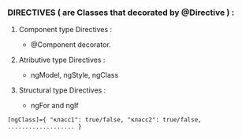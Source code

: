 
### DIRECTIVES ( are Classes that decorated by @Directive ) :

1. Component type Directives :

    -   @Component decorator.


2. Atributive type Directives :

    -   ngModel, ngStyle, ngClass


3. Structural type Directives :

    -   ngFor and ngIf

``
[ngClass]={
    "класс1": true/false,
    "класс2": true/false,
    ...................
}
``